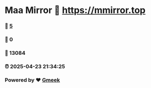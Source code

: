 # Maa Mirror :link: https://mmirror.top 
### :page_facing_up: [5](https://mmirror.top/tag.html) 
### :speech_balloon: 0 
### :hibiscus: 13084 
### :alarm_clock: 2025-04-23 21:34:25 
### Powered by :heart: [Gmeek](https://github.com/Meekdai/Gmeek)

